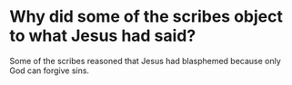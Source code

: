 # Why did some of the scribes object to what Jesus had said?

Some of the scribes reasoned that Jesus had blasphemed because only God can forgive sins.
